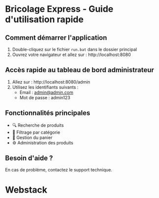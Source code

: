 # Bricolage Express - Guide d'utilisation rapide

## Comment démarrer l'application

1. Double-cliquez sur le fichier `run.bat` dans le dossier principal
2. Ouvrez votre navigateur et allez sur : http://localhost:8080

## Accès rapide au tableau de bord administrateur

1. Allez sur : http://localhost:8080/admin
2. Utilisez les identifiants suivants :
   - Email : admin@admin.com
   - Mot de passe : admin123

## Fonctionnalités principales

- 🔍 Recherche de produits
- 📁 Filtrage par catégorie
- 🛒 Gestion du panier
- ⚙️ Administration des produits

## Besoin d'aide ?

En cas de problème, contactez le support technique.
# Webstack
